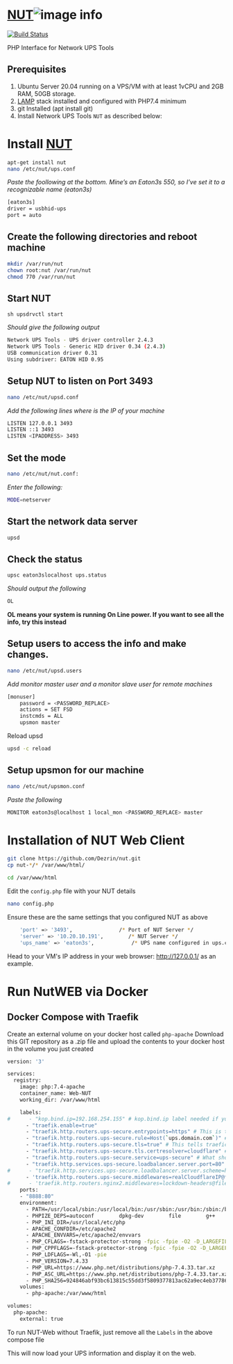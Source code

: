 # [NUT](https://ups.dezr.in)![image info](https://fb.dezr.in/filebrowser/api/public/dl/c9xvPWmz/share/Screenshot%202024-09-14%20233942.png)
[![Build Status](https://fb.dezr.in/api/public/dl/gxyJXCDG/share/release-passing.svg)](https://github.com/Dezrin/nut/releases/tag/v1.00.5)

PHP Interface for Network UPS Tools

## Prerequisites
1. Ubuntu Server 20.04 running on a VPS/VM with at least 1vCPU and 2GB RAM, 50GB storage.
2. [LAMP](https://www.digitalocean.com/community/tutorials/how-to-install-linux-apache-mysql-php-lamp-stack-on-ubuntu-20-04) stack installed and configured with PHP7.4 minimum
3. git Installed (apt install git)
4. Install Network UPS Tools `NUT` as described below:

# Install [NUT](https://networkupstools.org/)
```sh
apt-get install nut
nano /etc/nut/ups.conf
```
*Paste the foollowing at the bottom. Mine’s an Eaton3s 550, so I’ve set it to a recognizable name (eaton3s)*
```sh
[eaton3s]
driver = usbhid-ups
port = auto
```
## Create the following directories and reboot machine
```sh
mkdir /var/run/nut
chown root:nut /var/run/nut
chmod 770 /var/run/nut
```

## Start NUT
```sh upsdrvctl start ```

*Should give the following output*
```sh
Network UPS Tools - UPS driver controller 2.4.3
Network UPS Tools - Generic HID driver 0.34 (2.4.3)
USB communication driver 0.31
Using subdriver: EATON HID 0.95
```
## Setup NUT to listen on Port 3493
```sh
nano /etc/nut/upsd.conf
``` 
*Add the following lines where <IPADDRESS> is the IP of your machine*
```sh
LISTEN 127.0.0.1 3493
LISTEN ::1 3493
LISTEN <IPADDRESS> 3493
```
## Set the mode
```sh
nano /etc/nut/nut.conf:
```
*Enter the following:*
```sh
MODE=netserver
```
## Start the network data server
```sh 
upsd
```
## Check the status
```sh
upsc eaton3slocalhost ups.status
```
*Should output the following*
```sh 
OL
```
**OL means your system is running On Line power. If you want to see all the info, try this instead**

## Setup users to access the info and make changes.
```sh
nano /etc/nut/upsd.users
```
*Add monitor master user and a monitor slave user for remote machines*
```sh
[monuser]
    password = <PASSWORD_REPLACE>
    actions = SET FSD
    instcmds = ALL
    upsmon master
```
Reload upsd
```sh
upsd -c reload
```

## Setup upsmon for our machine
```sh 
nano /etc/nut/upsmon.conf
```
*Paste the following*
```sh
MONITOR eaton3s@localhost 1 local_mon <PASSWORD_REPLACE> master
```

# Installation of NUT Web Client

```sh
git clone https://github.com/Dezrin/nut.git
cp nut-*/* /var/www/html/
```

```sh
cd /var/www/html
```

Edit the ```config.php``` file with your NUT details

```sh
nano config.php
```

Ensure these are the same settings that you configured NUT as above

```sh
    'port' => '3493',               /* Port of NUT Server */
    'server' => '10.20.10.191',        /* NUT Server */
    'ups_name' => 'eaton3s',            /* UPS name configured in ups.conf */
```

Head to your VM's IP address in your web browser: http://127.0.0.1/ as an example. 

# Run NutWEB via Docker

## Docker Compose with Traefik

Create an external volume on your docker host called `php-apache`
Download this GIT repository as a .zip file and upload the contents to your docker host in the volume you just created

```sh
version: '3'

services:
  registry:
    image: php:7.4-apache
    container_name: Web-NUT
    working_dir: /var/www/html

    labels:
#      - "kop.bind.ip=192.168.254.155" # kop.bind.ip label needed if your using a macVLAN address
      - "traefik.enable=true"
      - "traefik.http.routers.ups-secure.entrypoints=https" # This is the entry point. You can add custom ports in traefik.yaml etc
      - "traefik.http.routers.ups-secure.rule=Host(`ups.domain.com`)" # Host name
      - "traefik.http.routers.ups-secure.tls=true" # This tells traefic your want it to get a cert and use ssl
      - "traefik.http.routers.ups-secure.tls.certresolver=cloudflare" # This Label is required only on the Redis hosts
      - "traefik.http.routers.ups-secure.service=ups-secure" # What show up on the Traefic Dashboard
      - "traefik.http.services.ups-secure.loadbalancer.server.port=80" # This is the port the container uses
#      - "traefik.http.services.ups-secure.loadbalancer.server.scheme=https" # To send HTTPS request to the origin server, instead of HTTP
      - 'traefik.http.routers.ups-secure.middlewares=realCloudflareIP@file' # These a middleware files which you can have multiple comma-separated
#      - 'traefik.http.routers.nginx2.middlewares=lockdown-headers@file, authentik@file' # example with Authentic middleware label
    ports:
    - "8888:80"
    environment:
      - PATH=/usr/local/sbin:/usr/local/bin:/usr/sbin:/usr/bin:/sbin:/bin
      - PHPIZE_DEPS=autoconf 		dpkg-dev 		file 		g++ 		gcc 		libc-dev 		make 		pkg-config 		re2c
      - PHP_INI_DIR=/usr/local/etc/php
      - APACHE_CONFDIR=/etc/apache2
      - APACHE_ENVVARS=/etc/apache2/envvars
      - PHP_CFLAGS=-fstack-protector-strong -fpic -fpie -O2 -D_LARGEFILE_SOURCE -D_FILE_OFFSET_BITS=64
      - PHP_CPPFLAGS=-fstack-protector-strong -fpic -fpie -O2 -D_LARGEFILE_SOURCE -D_FILE_OFFSET_BITS=64
      - PHP_LDFLAGS=-Wl,-O1 -pie
      - PHP_VERSION=7.4.33
      - PHP_URL=https://www.php.net/distributions/php-7.4.33.tar.xz
      - PHP_ASC_URL=https://www.php.net/distributions/php-7.4.33.tar.xz.asc
      - PHP_SHA256=924846abf93bc613815c55dd3f5809377813ac62a9ec4eb3778675b82a27b927
    volumes:
      - php-apache:/var/www/html

volumes:
  php-apache:
    external: true
```

To run NUT-Web without Traefik, just remove all the `Labels` in the above compose file

This will now load your UPS information and display it on the web. 
